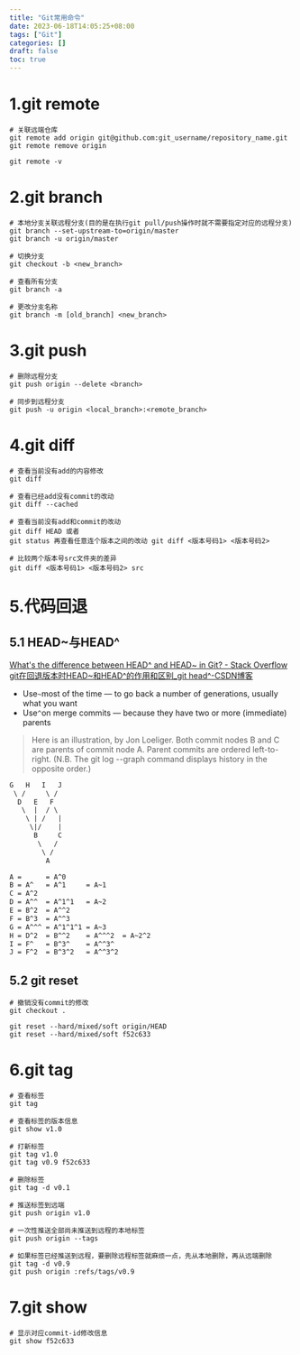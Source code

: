 ```yaml
---
title: "Git常用命令"
date: 2023-06-18T14:05:25+08:00
tags: ["Git"]
categories: []
draft: false
toc: true
---
```

# 1.git remote
```shell
# 关联远端仓库
git remote add origin git@github.com:git_username/repository_name.git
git remote remove origin

git remote -v
```
# 2.git branch
```shell
# 本地分支关联远程分支(目的是在执行git pull/push操作时就不需要指定对应的远程分支)
git branch --set-upstream-to=origin/master
git branch -u origin/master

# 切换分支
git checkout -b <new_branch>

# 查看所有分支
git branch -a

# 更改分支名称
git branch -m [old_branch] <new_branch>
```
# 3.git push
```shell
# 删除远程分支
git push origin --delete <branch>

# 同步到远程分支
git push -u origin <local_branch>:<remote_branch>
```
# 4.git diff
```shell
# 查看当前没有add的内容修改
git diff

# 查看已经add没有commit的改动
git diff --cached

# 查看当前没有add和commit的改动
git diff HEAD 或者
git status 再查看任意连个版本之间的改动 git diff <版本号码1> <版本号码2>

# 比较两个版本号src文件夹的差异
git diff <版本号码1> <版本号码2> src
```
# 5.代码回退
## 5.1 HEAD~与HEAD^
[What's the difference between HEAD^ and HEAD~ in Git? - Stack Overflow](https://stackoverflow.com/questions/2221658/whats-the-difference-between-head-and-head-in-git)  
[git在回退版本时HEAD~和HEAD^的作用和区别_git head^-CSDN博客](https://blog.csdn.net/albertsh/article/details/106448035)  

- Use`~`most of the time — to go back a number of generations, usually what you want
- Use`^`on merge commits — because they have two or more (immediate) parents

> Here is an illustration, by Jon Loeliger. Both commit nodes B and C are parents of commit node A. Parent commits are ordered left-to-right. (N.B. The git log --graph command displays history in the opposite order.)
```txt
G   H   I   J
 \ /     \ /
  D   E   F
   \  |  / \
    \ | /   |
     \|/    |
      B     C
       \   /
        \ /
         A

A =      = A^0
B = A^   = A^1     = A~1
C = A^2
D = A^^  = A^1^1   = A~2
E = B^2  = A^^2
F = B^3  = A^^3
G = A^^^ = A^1^1^1 = A~3
H = D^2  = B^^2    = A^^^2  = A~2^2
I = F^   = B^3^    = A^^3^
J = F^2  = B^3^2   = A^^3^2
```

## 5.2 git reset
```shell
# 撤销没有commit的修改
git checkout .

git reset --hard/mixed/soft origin/HEAD
git reset --hard/mixed/soft f52c633
```
# 6.git tag
```shell
# 查看标签
git tag

# 查看标签的版本信息
git show v1.0

# 打新标签
git tag v1.0
git tag v0.9 f52c633

# 删除标签
git tag -d v0.1

# 推送标签到远端
git push origin v1.0

# 一次性推送全部尚未推送到远程的本地标签
git push origin --tags

# 如果标签已经推送到远程，要删除远程标签就麻烦一点，先从本地删除，再从远端删除
git tag -d v0.9
git push origin :refs/tags/v0.9
```
# 7.git show
```shell
# 显示对应commit-id修改信息
git show f52c633
```
